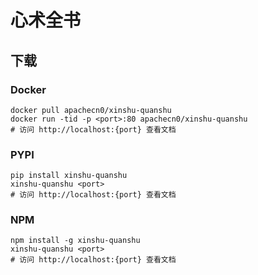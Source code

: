 # 心术全书

## 下载

### Docker

```
docker pull apachecn0/xinshu-quanshu
docker run -tid -p <port>:80 apachecn0/xinshu-quanshu
# 访问 http://localhost:{port} 查看文档
```

### PYPI

```
pip install xinshu-quanshu
xinshu-quanshu <port>
# 访问 http://localhost:{port} 查看文档
```

### NPM

```
npm install -g xinshu-quanshu
xinshu-quanshu <port>
# 访问 http://localhost:{port} 查看文档
```